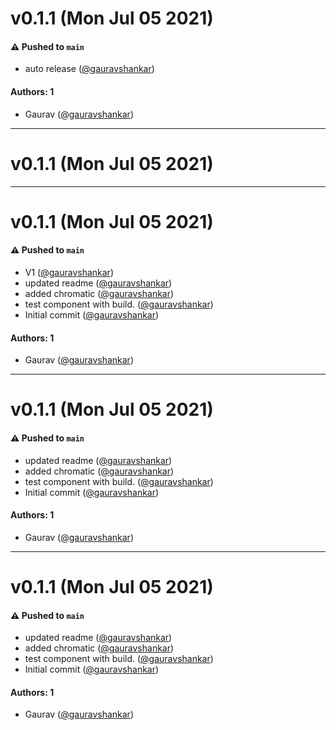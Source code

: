 # v0.1.1 (Mon Jul 05 2021)

#### ⚠️ Pushed to `main`

- auto release ([@gauravshankar](https://github.com/gauravshankar))

#### Authors: 1

- Gaurav ([@gauravshankar](https://github.com/gauravshankar))

---

# v0.1.1 (Mon Jul 05 2021)



---

# v0.1.1 (Mon Jul 05 2021)

#### ⚠️ Pushed to `main`

- V1 ([@gauravshankar](https://github.com/gauravshankar))
- updated readme ([@gauravshankar](https://github.com/gauravshankar))
- added chromatic ([@gauravshankar](https://github.com/gauravshankar))
- test component with build. ([@gauravshankar](https://github.com/gauravshankar))
- Initial commit ([@gauravshankar](https://github.com/gauravshankar))

#### Authors: 1

- Gaurav ([@gauravshankar](https://github.com/gauravshankar))

---

# v0.1.1 (Mon Jul 05 2021)

#### ⚠️ Pushed to `main`

- updated readme ([@gauravshankar](https://github.com/gauravshankar))
- added chromatic ([@gauravshankar](https://github.com/gauravshankar))
- test component with build. ([@gauravshankar](https://github.com/gauravshankar))
- Initial commit ([@gauravshankar](https://github.com/gauravshankar))

#### Authors: 1

- Gaurav ([@gauravshankar](https://github.com/gauravshankar))

---

# v0.1.1 (Mon Jul 05 2021)

#### ⚠️ Pushed to `main`

- updated readme ([@gauravshankar](https://github.com/gauravshankar))
- added chromatic ([@gauravshankar](https://github.com/gauravshankar))
- test component with build. ([@gauravshankar](https://github.com/gauravshankar))
- Initial commit ([@gauravshankar](https://github.com/gauravshankar))

#### Authors: 1

- Gaurav ([@gauravshankar](https://github.com/gauravshankar))
